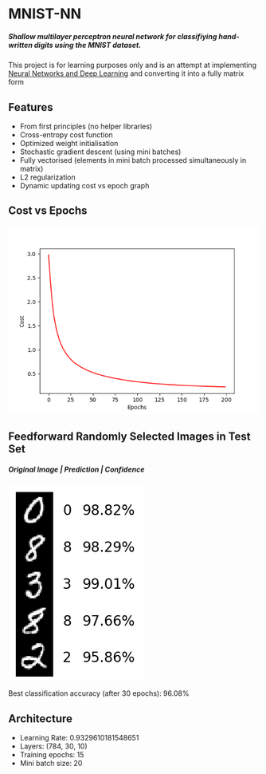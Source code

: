 # MNIST-NN
##### Shallow multilayer perceptron neural network for classifiying hand-written digits using the MNIST dataset. 
This project is for learning purposes only and is an attempt at implementing [Neural Networks and Deep Learning](http://neuralnetworksanddeeplearning.com/) and converting it into a fully matrix form
## Features
- From first principles (no helper libraries)
- Cross-entropy cost function
- Optimized weight initialisation
- Stochastic gradient descent (using mini batches)
- Fully vectorised (elements in mini batch processed simultaneously in matrix)
- L2 regularization
- Dynamic updating cost vs epoch graph
## Cost vs Epochs
![Alt text](CostvEpochs.png?raw=true "Cost vs Epochs")
## Feedforward Randomly Selected Images in Test Set
##### Original Image | Prediction | Confidence
![Alt text](Example.png?raw=true "Random Feedforward")

Best classification accuracy (after 30 epochs): 96.08%
## Architecture
- Learning Rate: 0.9329610181548651
- Layers: (784, 30, 10)
- Training epochs: 15
- Mini batch size: 20

